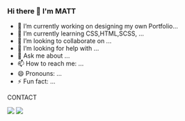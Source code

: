 ### Hi there 👋 I'm MATT



- 🔭 I’m currently working on designing my own Portfolio...
- 🌱 I’m currently learning CSS,HTML,SCSS, ...
- 👯 I’m looking to collaborate on ...
- 🤔 I’m looking for help with ...
- 💬 Ask me about ...
- 📫 How to reach me: ...
- 😄 Pronouns: ...
- ⚡ Fun fact: ...


CONTACT

<img src="https://img.shields.io/badge/WhatsApp-25D366?style=for-the-badge&logo=whatsapp&logoColor=white" />   <img src="https://img.shields.io/badge/Gmail-D14836?style=for-the-badge&logo=gmail&logoColor=white" />
